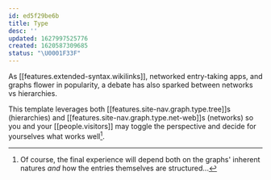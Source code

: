 ```yaml
---
id: ed5f29be6b
title: Type
desc: ''
updated: 1627997525776
created: 1620587309685
status: "\U0001F33F"
---
```

As [[features.extended-syntax.wikilinks]], networked entry-taking apps, and graphs flower in popularity, a debate has also sparked between networks vs hierarchies. 

This template leverages both [[features.site-nav.graph.type.tree]]s (hierarchies) and [[features.site-nav.graph.type.net-web]]s (networks) so you and your [[people.visitors]] may toggle the perspective and decide for yourselves what works well[^data-structure].

[^data-structure]: Of course, the final experience will depend both on the graphs' inherent natures _and_ how the entries themselves are structured...
